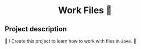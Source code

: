 <h1 align="center">Work Files 📃</h1>

## Project description
<p>🚧 I Create this project to learn how to work with files in Java. 🚧</p>